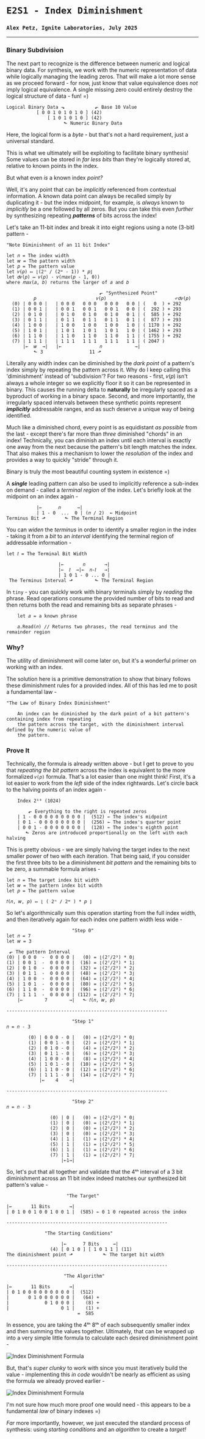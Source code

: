 # `E2S1 - Index Diminishment`
### `Alex Petz, Ignite Laboratories, July 2025`

---

### Binary Subdivision
The next part to recognize is the difference between numeric and logical binary data.  For synthesis, we work
with the numeric representation of data while logically managing the leading zeros.  That will make a lot
more sense as we proceed forward - for now, just know that value equivalence does _not_ imply logical equivalence.
A single missing zero could entirely destroy the logical structure of data - fun! =)

    Logical Binary Data ⬎           ⬐ Base 10 Value
               [ 0 0 1 0 1 0 1 0 ] (42)  
                   [ 1 0 1 0 1 0 ] (42)  
                         ⬑ Numeric Binary Data

Here, the logical form is a _byte_ - but that's not a hard requirement, just a universal standard.

This is what we ultimately will be exploiting to facilitate binary synthesis!  Some values can be stored in
_far less bits_ than they're logically stored at, relative to known points in the index.  

But what even _is_ a known index _point?_

Well, it's any point that can be _implicitly_ referenced from contextual information.  A known data point can always be
recalled simply by duplicating it - but the index midpoint, for example, is _always_ known to _implicitly_ be a one 
followed by all zeros.  But you can take this even _further_ by synthesizing repeating _**patterns**_ of bits across 
the index!  

Let's take an 11-bit index and break it into eight regions using a note (3-bit) pattern -

    "Note Diminishment of an 11 bit Index"

    let 𝑛 = The index width
    let 𝑤 = The pattern width
    let 𝑝 = The pattern value
    let 𝑣(𝑝) ↦ ⌊(2ⁿ / (2ʷ - 1)) * 𝑝⌋
    let 𝑑𝑣(𝑝) ↦ 𝑣(𝑝) - 𝑣(𝑚𝑎𝑥(𝑝 - 1, 0))
    where 𝑚𝑎𝑥(𝑎, 𝑏) returns the larger of 𝑎 and 𝑏 
 
                                      ⬐ "Synthesized Point"
              𝑝                      𝑣(𝑝)                         ⬐𝑑𝑣(𝑝)  
      (0) | 0 0 0 |   | 0 0 0   0 0 0   0 0 0   0 0 | (   0  ) + 292
      (1) | 0 0 1 |   | 0 0 1   0 0 1   0 0 1   0 0 | (  292 ) + 293
      (2) | 0 1 0 |   | 0 1 0   0 1 0   0 1 0   0 1 | (  585 ) + 292
      (3) | 0 1 1 |   | 0 1 1   0 1 1   0 1 1   0 1 | (  877 ) + 293
      (4) | 1 0 0 |   | 1 0 0   1 0 0   1 0 0   1 0 | ( 1170 ) + 292
      (5) | 1 0 1 |   | 1 0 1   1 0 1   1 0 1   1 0 | ( 1462 ) + 293
      (6) | 1 1 0 |   | 1 1 0   1 1 0   1 1 0   1 1 | ( 1755 ) + 292
      (7) | 1 1 1 |   | 1 1 1   1 1 1   1 1 1   1 1 | ( 2047 )
          |←  𝑤  →|   |←              𝑛            →|
              ⬑ 3                 11 ⬏

Literally any width index can be diminished by the _dark point_ of a pattern's index simply by repeating the pattern 
across it.  Why do I keep calling this 'diminishment' instead of 'subdivision'?  For two reasons - first, 𝑣(𝑝) isn't 
always a whole integer so we explicitly floor it so it can be represented in binary.  This causes the running delta to 
**naturally** be irregularly spaced as a byproduct of working in a binary space.  Second, and more importantly, the 
irregularly spaced intervals between these synthetic points represent _**implicitly**_ addressable ranges, and as such
deserve a unique way of being identified.

Much like a diminished chord, every point is as equidistant _as possible_ from the last - except there's far more 
than _three_ diminished "chords" in an index!  Technically, you can diminish an index until each interval is exactly 
one away from the next because the pattern's bit length matches the index.  That also makes this a mechanism to 
lower the _resolution_ of the index and provides a way to quickly "stride" through it.

Binary is truly the most beautiful counting system in existence =)

A **_single_** leading pattern can also be used to implicitly reference a sub-index on demand - called a _terminal
region_ of the index.  Let's briefly look at the midpoint on an index again -

               |←      𝑛      →|
               | 1 - 0  ...  0 | (𝑛 / 2)  ← Midpoint
    Terminus Bit ⬏       ⬑ The Terminal Region

You can _widen_ the _terminus_ in order to identify a smaller region in the index - taking it from a
_bit_ to an _interval_ identifying the terminal region of addressable information -

    let 𝑡 = The Terminal Bit Width

                       |←       𝑛       →|
                       |←  𝑡  →|←  𝑛-𝑡   →|
                       | 1 0 1 - 0 ... 0 |
     The Terminus Interval ⬏        ⬑ The Terminal Region

In `tiny` - you can quickly work with binary terminals simply by _reading_ the phrase.  Read operations consume
the provided number of bits to read and then returns both the read and remaining bits as separate phrases -

        let 𝑎 = a known phrase

        𝑎.Read(𝑛) // Returns two phrases, the read terminus and the remainder region

### Why?

The utility of diminishment will come later on, but it's a wonderful primer on working with an index.

The solution here is a primitive demonstration to show that binary follows these diminishment rules for a provided 
index.  All of this has led me to posit a fundamental law -

    "The Law of Binary Index Diminishment"

        An index can be diminished by the dark point of a bit pattern's containing index from repeating 
        the pattern across the target, with the diminishment interval defined by the numeric value of 
        the pattern.

### Prove It
Technically, the formula is already written above - but I get to prove to you that _repeating the bit pattern_
across the index is equivalent to the more formalized `𝑣(𝑝)` formula.  That's a lot easier than one might think! First, 
it's a lot easier to work from the _left_ side of the index rightwards.  Let's circle back to the halving 
points of an index again -

        Index 2¹⁰ (1024)

            ⬐ Everything to the right is repeated zeros
        | 1 - 0 0 0 0 0 0 0 0 0 |  (512) ← The index's midpoint
        | 0 1 - 0 0 0 0 0 0 0 0 |  (256) ← The index's quarter point
        | 0 0 1 - 0 0 0 0 0 0 0 |  (128) ← The index's eighth point
           ⬑ Zeros are introduced proportionally on the left with each halving

This is pretty obvious - we are simply halving the target index to the next smaller power of two with each 
iteration. That being said, if you consider the first three bits to be a diminishment _bit pattern_ and the 
remaining bits to be zero, a summable formula arises - 

    let 𝑛 = The target index bit width
    let 𝑤 = The pattern index bit width
    let 𝑝 = The pattern value
    
    𝑓(𝑛, 𝑤, 𝑝) ↦ ⌊ ( 2ⁿ / 2ʷ ) * 𝑝 ⌋

So let's algorithmically sum this operation starting from the full index width, and then iteratively again
for each index one pattern width less wide -

                            "Step 0"
    let 𝑛 = 7
    let 𝑤 = 3

     ⬐ The pattern Interval
    (0) | 0 0 0  -  0 0 0 0 |   (0) = ⌊(2⁷/2³) * 0⌋
    (1) | 0 0 1  -  0 0 0 0 |  (16) = ⌊(2⁷/2³) * 1⌋
    (2) | 0 1 0  -  0 0 0 0 |  (32) = ⌊(2⁷/2³) * 2⌋
    (3) | 0 1 1  -  0 0 0 0 |  (48) = ⌊(2⁷/2³) * 3⌋
    (4) | 1 0 0  -  0 0 0 0 |  (64) = ⌊(2⁷/2³) * 4⌋
    (5) | 1 0 1  -  0 0 0 0 |  (80) = ⌊(2⁷/2³) * 5⌋
    (6) | 1 1 0  -  0 0 0 0 |  (96) = ⌊(2⁷/2³) * 6⌋
    (7) | 1 1 1  -  0 0 0 0 | (112) = ⌊(2⁷/2³) * 7⌋
        |←        7        →|   ⬑ 𝑓(𝑛, 𝑤, 𝑝)
    
    -----------------------------------------------------------

                            "Step 1"
    𝑛 = 𝑛 - 3

            (0) | 0 0 0 - 0 |   (0) = ⌊(2⁴/2³) * 0⌋
            (1) | 0 0 1 - 0 |   (2) = ⌊(2⁴/2³) * 1⌋
            (2) | 0 1 0 - 0 |   (4) = ⌊(2⁴/2³) * 2⌋
            (3) | 0 1 1 - 0 |   (6) = ⌊(2⁴/2³) * 3⌋
            (4) | 1 0 0 - 0 |   (8) = ⌊(2⁴/2³) * 4⌋
            (5) | 1 0 1 - 0 |  (10) = ⌊(2⁴/2³) * 5⌋
            (6) | 1 1 0 - 0 |  (12) = ⌊(2⁴/2³) * 6⌋
            (7) | 1 1 1 - 0 |  (14) = ⌊(2⁴/2³) * 7⌋
                |←    4    →|

    -----------------------------------------------------------

                            "Step 2"
    𝑛 = 𝑛 - 3

                    (0) | 0 |   (0) = ⌊(2¹/2³) * 0⌋
                    (1) | 0 |   (0) = ⌊(2¹/2³) * 1⌋
                    (2) | 0 |   (0) = ⌊(2¹/2³) * 2⌋
                    (3) | 0 |   (0) = ⌊(2¹/2³) * 3⌋
                    (4) | 1 |   (1) = ⌊(2¹/2³) * 4⌋
                    (5) | 1 |   (1) = ⌊(2¹/2³) * 5⌋
                    (6) | 1 |   (1) = ⌊(2¹/2³) * 6⌋
                    (7) | 1 |   (1) = ⌊(2¹/2³) * 7⌋
                        |←1→|                    

So, let's put that all together and validate that the 4ᵗʰ interval of a 3 bit diminishment across an 11 bit index 
indeed matches our synthesized bit pattern's value -

                          "The Target"

    |←       11 Bits       →|
    | 0 1 0 0 1 0 0 1 0 0 1 |  (585) ← 0 1 0 repeated across the index

    -----------------------------------------------------------

                  "The Starting Conditions"

                        |←      7 Bits     →|
                    (4) [ 0 1 0 ] [ 1 0 1 1 ] (11)
    The diminishment point ⬏           ⬑ The target bit width

    -----------------------------------------------------------

                         "The Algorithm"

    |←       11 Bits       →|
    | 0 1 0 0 0 0 0 0 0 0 0 |  (512)
    |       0 1 0 0 0 0 0 0 |   (64) +
    |             0 1 0 0 0 |    (8) +
    |                   0 1 |    (1) +
                              =  585

In essence, you are taking the 4ᵗʰ 8ᵗʰ of each subsequently smaller index and then summing the values 
together.  Ultimately, that can be wrapped up into a very simple little formula to calculate each desired 
diminishment point -

<picture>
<img alt="Index Diminishment Formula" src="assets/diminishment summation.png" style="display: block; margin-left: auto; margin-right: auto;">
</picture>

But, that's _super clunky_ to work with since you must iteratively build the value - implementing this _in code_
wouldn't be nearly as efficient as using the formula we already proved earlier -

<picture>
<img alt="Index Diminishment Formula" src="assets/diminishment point.png" style="display: block; margin-left: auto; margin-right: auto;">
</picture>

I'm not sure how much more proof one would need - this appears to be a fundamental _law_ of binary indexes =)

_Far_ more importantly, however, we just executed the standard process of synthesis: using _starting conditions_
and an _algorithm_ to create a _target!_ 